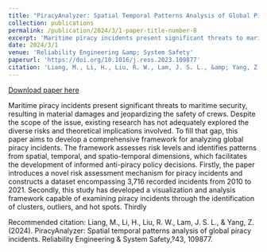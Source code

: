 ```yaml
---
title: "PiracyAnalyzer: Spatial Temporal Patterns Analysis of Global Piracy Incidents ?"
collection: publications
permalink: /publication/2024/3/1-paper-title-number-8
excerpt: 'Maritime piracy incidents present significant threats to maritime security, resulting in material damages and jeopardizing the safety of crews. Despite the scope of the issue, existing research has not adequately explored the diverse risks and theoretical implications involved. To fill that gap, this paper aims to develop a comprehensive framework for analyzing global piracy incidents. The framework assesses risk levels and identifies patterns from spatial, temporal, and spatio-temporal dimensions, which facilitates the development of informed anti-piracy policy decisions. Firstly, the paper introduces a novel risk assessment mechanism for piracy incidents and constructs a dataset encompassing 3,716 recorded incidents from 2010 to 2021. Secondly, this study has developed a visualization and analysis framework capable of examining piracy incidents through the identification of clusters, outliers, and hot spots. Thirdly'
date: 2024/3/1
venue: 'Reliability Engineering &amp; System Safety'
paperurl: 'https://doi.org/10.1016/j.ress.2023.109877'
citation: 'Liang, M., Li, H., Liu, R. W., Lam, J. S. L., &amp; Yang, Z. (2024). PiracyAnalyzer: Spatial temporal patterns analysis of global piracy incidents. Reliability Engineering &amp; System Safety,?43, 109877.'
---
```


<a href='https://doi.org/10.1016/j.ress.2023.109877'>Download paper here</a>

Maritime piracy incidents present significant threats to maritime security, resulting in material damages and jeopardizing the safety of crews. Despite the scope of the issue, existing research has not adequately explored the diverse risks and theoretical implications involved. To fill that gap, this paper aims to develop a comprehensive framework for analyzing global piracy incidents. The framework assesses risk levels and identifies patterns from spatial, temporal, and spatio-temporal dimensions, which facilitates the development of informed anti-piracy policy decisions. Firstly, the paper introduces a novel risk assessment mechanism for piracy incidents and constructs a dataset encompassing 3,716 recorded incidents from 2010 to 2021. Secondly, this study has developed a visualization and analysis framework capable of examining piracy incidents through the identification of clusters, outliers, and hot spots. Thirdly

Recommended citation: Liang, M., Li, H., Liu, R. W., Lam, J. S. L., & Yang, Z. (2024). PiracyAnalyzer: Spatial temporal patterns analysis of global piracy incidents. Reliability Engineering & System Safety,?43, 109877.